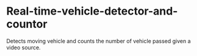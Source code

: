 # Real-time-vehicle-detector-and-countor
Detects moving vehicle and counts the number of vehicle passed given a video source.
